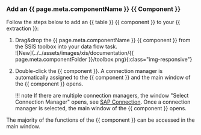 
### Add an {{ page.meta.componentName }} {{ Component }}

Follow the steps below to add an {{ table }} {{ component }} to your {{ extraction }}:

1. Drag&drop the {{ page.meta.componentName }} {{ component }} from the SSIS toolbox into your data flow task.<br>
![New](../../assets/images/xis/documentation/{{ page.meta.componentFolder }}/toolbox.png){:class="img-responsive"} 
2. Double-click the {{ component }}. A connection manager is automatically assigned to the {{ component }} and the main window of the {{ component }} opens.

	!!! note
		If there are multiple connection managers, the window "Select Connection Manager" opens, see [SAP Connection](../sap-connection/index.md#assign-connection-managers-to-xtract-components).
		Once a connection manager is selected, the main window of the {{ component }} opens.

The majority of the functions of the {{ component }} can be accessed in the main window.
